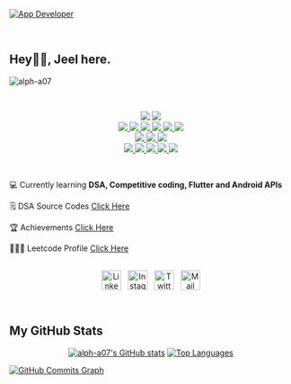 <a href ="https://github.com/alph-a07">![App Developer](https://user-images.githubusercontent.com/83648189/172589407-53ac5cb9-96e6-4a71-805b-b0ff938ae83c.png)</a>

<br>
<h2>Hey👋🏻, Jeel here.</h2>

<p align="left"> <img src="https://komarev.com/ghpvc/?username=alph-a07&label=Profile%20Views%20&color=ff3643&style=flat" alt="alph-a07" /> </p>
<br>

<p align="center">
<span>
<a href="https://www.microsoft.com/en-in/windows/windows-11">
<img src="https://img.shields.io/badge/OS-Windows-0099ff?style=flat&logo=windows"></a>  
<a href="https://www.amazon.in/Dell-15-6-inch-i5-10300H-NVIDIA1650-D560253HIN9BE/dp/B08H9W26LF">
<img src="https://img.shields.io/badge/Device-Dell G3-0099ff?style=flat&logo=dell"></a> 
<br>  
<a href="https://docs.oracle.com/javase/8/docs/">
  <img src="https://img.shields.io/badge/Code-Java-ff00d4?style=flat&logo=java"> </a>
<a href="https://kotlinlang.org/docs/home.html">
  <img src="https://img.shields.io/badge/Code-Kotlin-ff00d4?style=flat&logo=kotlin"> </a>
<a href="https://www.w3.org/XML/">
  <img src="https://img.shields.io/badge/Code-XML-ff00d4?style=flat&logo=xaml"> </a>
<a href="https://dart.dev/">
  <img src="https://img.shields.io/badge/Code-Dart-ff00d4?style=flat&logo=dart"> </a>
<a href="https://developer.android.com/">
  <img src="https://img.shields.io/badge/Dev-Android-ff00d4?style=flat&logo=android"> </a>
<a href="https://flutter.dev/">
  <img src="https://img.shields.io/badge/Dev-Flutter-ff00d4?style=flat&logo=flutter"> </a>
<br>
<a href="https://www.jetbrains.com/idea/">
  <img src="https://img.shields.io/badge/Editor-Intellij-ff5500?style=flat&logo=intellijidea"> </a> 
<a href="https://developer.android.com/studio">
  <img src="https://img.shields.io/badge/Editor-Android Studio-ff5500?style=flat&logo=androidstudio"> </a>
<a href="https://code.visualstudio.com/">
  <img src="https://img.shields.io/badge/Editor-VS Code-ff5500?style=flat&logo=visualstudiocode"> </a>
  <!---
<a href="https://developer.mozilla.org/en-US/docs/Web/HTML">
  <img src="https://img.shields.io/badge/Code-HTML-important?style=flat&logo=html5"> </a>
<a href="https://developer.mozilla.org/en-US/docs/Web/CSS">
  <img src="https://img.shields.io/badge/Code-CSS-important?style=flat&logo=css3"> </a>
<a href="https://developer.mozilla.org/en-US/docs/Web/JavaScript">
  <img src="https://img.shields.io/badge/Code-JavaScript-important?style=flat&logo=javascript"> </a> --->
<br>  
<a href="https://www.canva.com">
  <img src="https://img.shields.io/badge/Design-Canva-5bb500?style=flat&logo=canva"> </a>
<a href="https://firebase.google.com">
  <img src="https://img.shields.io/badge/Database-Firebase-5bb500?style=flat&logo=firebase"> </a>
<a href="https://leetcode.com">
  <img src="https://img.shields.io/badge/Competitive-LeetCode-5bb500?style=flat&logo=leetcode"> </a>
  <a href="https://leetcode.com">
  <img src="https://img.shields.io/badge/Editing-Photoshop-5bb500?style=flat&logo=adobephotoshop"> </a>
  <a href="https://leetcode.com">
  <img src="https://img.shields.io/badge/Editing-Lightroom-5bb500?style=flat&logo=adobelightroom"> </a>
</span>
</p>
<br>

💻 Currently learning **DSA, Competitive coding, Flutter and Android APIs**

🗒️ DSA Source Codes [Click Here](https://github.com/alph-a07/JavaSourceCodes)

🏆 Achievements [Click Here](https://github.com/alph-a07/Achievements)

🧑🏻‍💻 Leetcode Profile [Click Here](https://leetcode.com/alph_a07/)
<br>
<br>

<p align="center">
<a href="https://linkedin.com/in/jeel-patel-787258216" target="blank"><img align="center" src="https://user-images.githubusercontent.com/83648189/178805748-d5532f88-e065-43b5-b157-61291bbb9066.png" alt="Linkedin" width="35" /></a>&nbsp;
&nbsp;<a href="https://instagram.com/@atheist.23" target="blank"><img align="center" src="https://user-images.githubusercontent.com/83648189/178805525-6f096bc5-daf9-4674-8b21-e63f26d917cd.png" alt="Instagram" width="35" /></a>&nbsp;
&nbsp;<a href="https://twitter.com/atheist_23" target="blank"><img align="center" src="https://user-images.githubusercontent.com/83648189/178806800-88755c6e-c429-4620-8ffd-23c9d299348e.png" alt="Twitter" width="35" /></a>&nbsp;
&nbsp;<a href="https://mail.google.com/mail/?view=cm&fs=1&to=itsjeel01@gmail.com" target="blank"><img align="center" src="https://user-images.githubusercontent.com/83648189/178806196-94a94d5f-7ef1-4a9d-a080-ee4e1410e010.png" alt="Mail" width="35" /></a>

</p>
<br>

<h2>My GitHub Stats</h2>

<p align="center">
<a href="http://www.github.com/alph-a07"><img src="https://github-readme-stats.vercel.app/api?username=alph-a07&show_icons=true&hide=&count_private=true&title_color=3382ed&text_color=ffffff&icon_color=facc15&bg_color=000000&hide_border=true&show_icons=true" alt="alph-a07's GitHub stats" /></a>
<a href="https://github.com/alph-a07" align="left"><img src="https://github-readme-stats.vercel.app/api/top-langs/?username=alph-a07&langs_count=10&title_color=3382ed&text_color=ffffff&icon_color=facc15&bg_color=000000&hide_border=true&locale=en&custom_title=Top%20%Languages" alt="Top Languages" /></a>
</p>

<a href="http://www.github.com/alph-a07"><img src="https://activity-graph.herokuapp.com/graph?username=alph-a07&bg_color=000000&color=ffffff&line=facc15&point=ffffff&area_color=000000&area=true&hide_border=true&custom_title=GitHub%20Commits%20Graph" alt="GitHub Commits Graph" /></a>

